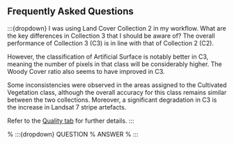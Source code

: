 ## Frequently Asked Questions

:::{dropdown} I was using Land Cover Collection 2 in my workflow. What are the key differences in Collection 3 that I should be aware of?
The overall performance of Collection 3 (C3) is in line with that of Collection 2 (C2). 

However, the classification of Artificial Surface is notably better in C3, meaning the number of pixels in that class will be considerably higher. The Woody Cover ratio also seems to have improved in C3.

Some inconsistencies were observed in the areas assigned to the Cultivated Vegetation class, although the overall accuracy for this class remains similar between the two collections. Moreover, a significant degradation in C3 is the increase in Landsat 7 stripe artefacts. 

Refer to the [Quality tab](./?tab=quality) for further details.
:::

% :::{dropdown} QUESTION
% ANSWER
% :::
